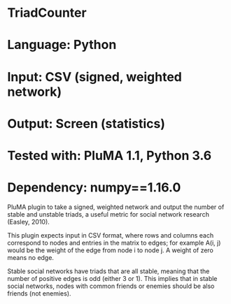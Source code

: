 # TriadCounter
# Language: Python
# Input: CSV (signed, weighted network)
# Output: Screen (statistics)
# Tested with: PluMA 1.1, Python 3.6
# Dependency: numpy==1.16.0

PluMA plugin to take a signed, weighted network and output the number of stable
and unstable triads, a useful metric for social network research (Easley, 2010).

This plugin expects input in CSV format, where rows and columns each correspond to
nodes and entries in the matrix to edges; for example A(i, j) would be the weight
of the edge from node i to node j.  A weight of zero means no edge.

Stable social networks have triads that are all stable, meaning that the number
of positive edges is odd (either 3 or 1).  This implies that in stable social networks,
nodes with common friends or enemies should be also friends (not enemies).

